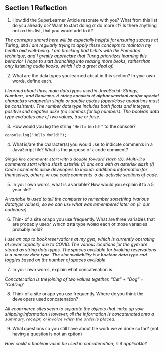 ## Section 1 Reflection

1. How did the SuperLearner Article resonate with you? What from this list do you already do? Want to start doing or do more of? Is there anything not on this list, that you would add to it?

_The concepts shared here will be especially helpful for ensuring success at Turing, and I am regularly trying to apply these concepts to maintain my health and well-being. I am breaking bad habits with the Pomodoro technique, and I greatly appreciate that Turing prioritizes learning this behavior. I hope to start branching into reading more books, rather than only listening audio books, which I do a great deal of._

2. What are the data types you learned about in this section? In your own words, define each.

_I learned about three main data types used in JavaScript: Strings, Numbers, and Booleans._
_A string consists of alphanumerical and/or special characters wrapped in single or double quotes (open/close quotations must be consistent)._
_The number data type includes both floats and integers; positive and negative alike (no commas for big numbers)._
_The boolean data type evaluates one of two values, true or false._

3. How would you log the string `"Hello World!"` to the console?

`console.log("Hello World!");`

4. What is/are the character(s) you would use to indicate comments in a JavaScript file? What is the purpose of a code comment?

_Single line comments start with a double forward slash (//)._
_Multi-line comments start with a slash asterisk (/*) and end with an asterisk slash (*/)_
_Code comments allow developers to include additional information for themselves, others, or use code comments to de-activate sections of code._

5. In your own words, what is a variable? How would you explain it to a 5 year old?

_A variable is used to tell the computer to remember something (various datatype values), so we can use what was remembered later on (in our codebase)._

6. Think of a site or app you use frequently. What are three variables that are probably used? Which data type would each of those variables probably hold?

_I use an app to book reservations at my gym, which is currently operating at lower capacity due to COVID:_
_The various locations for the gym are stored as string data types._
_The spaces available for booking reservations is a number data type._
_The slot availability is a boolean data type and toggles based on the number of spaces available_

7. In your own words, explain what concatenation is.

_Concatenation is the joining of two values together. "Cat" + "Dog" = "CatDog"_

8. Think of a site or app you use frequently. Where do you think the developers used concatenation?

_All ecommerce sites seem to separate the objects that make up your shipping information. However, all the information is concatenated onto a summary, receipt, or invoice when the order is placed._

9. What questions do you still have about the work we've done so far? (not having a question is not an option)

_How could a boolean value be used in concatenation; is it applicable?_
